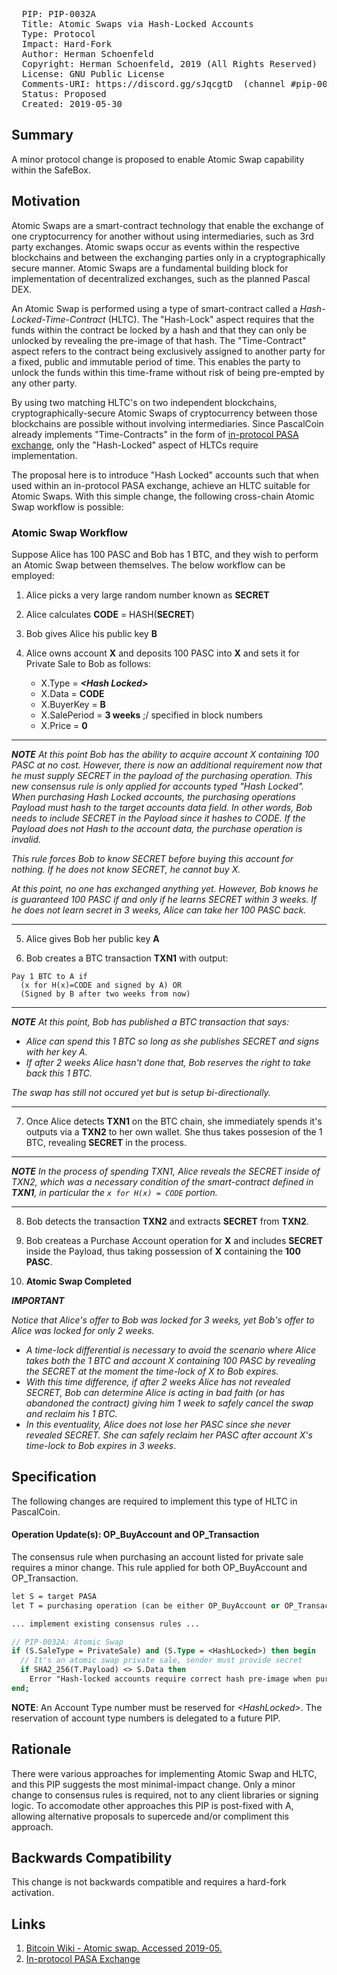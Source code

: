 <pre>
  PIP: PIP-0032A
  Title: Atomic Swaps via Hash-Locked Accounts
  Type: Protocol
  Impact: Hard-Fork
  Author: Herman Schoenfeld <herman@sphere10.com>  
  Copyright: Herman Schoenfeld, 2019 (All Rights Reserved)
  License: GNU Public License 
  Comments-URI: https://discord.gg/sJqcgtD  (channel #pip-0032)
  Status: Proposed
  Created: 2019-05-30
</pre>

## Summary

A minor protocol change is proposed to enable Atomic Swap capability within the SafeBox.

## Motivation

Atomic Swaps are a smart-contract technology that enable the exchange of one cryptocurrency for another without using intermediaries, such as 3rd party exchanges.  Atomic swaps occur as events within the respective blockchains and between the exchanging parties only in a cryptographically secure manner.  Atomic Swaps are a fundamental building block for implementation of decentralized exchanges, such as the planned Pascal DEX. 

An Atomic Swap is performed using a type of smart-contract called a _Hash-Locked-Time-Contract_ (HLTC). The "Hash-Lock" aspect requires that the funds within the contract be locked by a hash and that they can only be unlocked by revealing the pre-image of that hash. The "Time-Contract" aspect refers to the contract being exclusively assigned to another party for a fixed, public and immutable period of time. This enables the party to unlock the funds within this time-frame without risk of being pre-empted by any other party. 

By using two matching HLTC's on two independent blockchains, cryptographically-secure Atomic Swaps of cryptocurrency between those blockchains are possible without involving intermediaries. Since PascalCoin already implements "Time-Contracts" in the form of [in-protocol PASA exchange][2], only the "Hash-Locked" aspect of HLTCs require implementation.

The proposal here is to introduce "Hash Locked" accounts such that when used within an in-protocol PASA exchange, achieve an HLTC suitable for Atomic Swaps. With this simple change, the following cross-chain Atomic Swap workflow is possible:

### Atomic Swap Workflow

Suppose Alice has 100 PASC and Bob has 1 BTC, and they wish to perform an Atomic Swap between themselves. The below workflow can be employed:

1. Alice picks a very large random number known as **SECRET**

2. Alice calculates **CODE** = HASH(**SECRET**)

3. Bob gives Alice his public key **B**

4. Alice owns account **X** and deposits 100 PASC into **X** and sets it for Private Sale to Bob as follows:
  
   - X.Type = ***\<Hash Locked>*** 
   - X.Data = **CODE**
   - X.BuyerKey = **B**
   - X.SalePeriod = **3 weeks** ;/ specified in block numbers
   - X.Price = **0**   

----
_**NOTE**  At this point Bob has the ability to acquire account X containing 100 PASC at no cost. However, there is now an additional requirement now that he must supply SECRET in the payload of the purchasing operation.  This new consensus rule is only applied for accounts typed "Hash Locked". When purchasing Hash Locked accounts, the purchasing operations Payload must hash to the target accounts data field. In other words, Bob needs to include SECRET in the Payload since it hashes to CODE. If the Payload does not Hash to the account data, the purchase operation is invalid._ 

_This rule forces Bob to know SECRET before buying this account for nothing. If he does not know SECRET, he cannot buy X._

_At this point, no one has exchanged anything yet. However, Bob knows he is guaranteed 100 PASC if and only if he learns SECRET within 3 weeks. If he does not learn secret in 3 weeks, Alice can take her 100 PASC back._

----

5. Alice gives Bob her public key **A**

6. Bob creates a BTC transaction **TXN1** with output: 
```
Pay 1 BTC to A if 
  (x for H(x)=CODE and signed by A) OR 
  (Signed by B after two weeks from now)
```
----
_**NOTE** At this point, Bob has published a BTC transaction that says:_
* _Alice can spend this 1 BTC so long as she publishes SECRET and signs with her key A._
* _If after 2 weeks Alice hasn't done that, Bob reserves the right to take back this 1 BTC._

_The swap has still not occured yet but is setup bi-directionally._

---

7. Once Alice detects **TXN1** on the BTC chain, she immediately spends it's outputs via a **TXN2** to her own wallet. She thus takes possesion of the 1 BTC, revealing **SECRET** in the process.

----
_**NOTE** In the process of spending TXN1, Alice reveals the SECRET inside of TXN2, which was a necessary condition of the smart-contract defined in **TXN1**, in particular the ```x for H(x) = CODE``` portion._

----

8. Bob detects the transaction **TXN2** and extracts **SECRET** from **TXN2**.

9. Bob createas a Purchase Account operation for **X** and includes **SECRET** inside the Payload, thus taking possession of **X** containing the **100 PASC**. 
 
10. **Atomic Swap Completed**


_**IMPORTANT**_ 

_Notice that Alice's offer to Bob was locked for 3 weeks, yet Bob's offer to Alice was locked for only 2 weeks._
* _A time-lock differential is necessary to avoid the scenario where Alice takes both the 1 BTC and account X containing 100 PASC by revealing the SECRET at the moment the time-lock of X to Bob expires._
* _With this time difference, if after 2 weeks Alice has not revealed SECRET, Bob can determine Alice is acting in bad faith (or has abandoned the contract) giving him 1 week to safely cancel the swap and reclaim his 1 BTC._ 
* _In this eventuality, Alice does not lose her PASC since she never revealed SECRET. She can safely reclaim her PASC after account X's time-lock to Bob expires in 3 weeks_.

## Specification

The following changes are required to implement this type of HLTC in PascalCoin.

#### Operation Update(s): OP_BuyAccount and OP_Transaction

The consensus rule when purchasing an account listed for private sale requires a minor change. This rule applied for both OP_BuyAccount and OP_Transaction.

```pascal
let S = target PASA
let T = purchasing operation (can be either OP_BuyAccount or OP_Transaction)

... implement existing consensus rules ...

// PIP-0032A: Atomic Swap 
if (S.SaleType = PrivateSale) and (S.Type = <HashLocked>) then begin
  // It's an atomic swap private sale, sender must provide secret
  if SHA2_256(T.Payload) <> S.Data then
    Error "Hash-locked accounts require correct hash pre-image when purchasing. Purchaser did not provide correct hash pre-image.";
end;
```

**NOTE**: An Account Type number must be reserved for _\<HashLocked>_. The reservation of account type numbers is delegated to a future PIP.

## Rationale

There were various approaches for implementing Atomic Swap and HLTC, and this PIP suggests the most minimal-impact change. Only a minor change to consensus rules is required, not to any client libraries or signing logic. 
To accomodate other approaches this PIP is post-fixed with A, allowing alternative proposals to supercede and/or compliment this approach.

## Backwards Compatibility

This change is not backwards compatible and requires a hard-fork activation. 
 
## Links

1. [Bitcoin Wiki - Atomic swap. Accessed 2019-05.][1]
2. [In-protocol PASA Exchange][2]

[1]: https://en.bitcoin.it/wiki/Atomic_swap
[2]: https://github.com/PascalCoin/PascalCoin/blob/master/PIP/PIP-0002.md